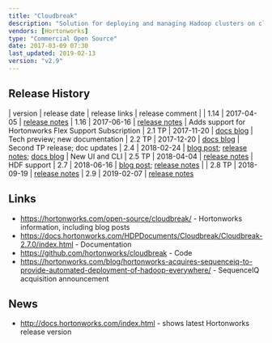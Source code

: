 ```yaml
---
title: "Cloudbreak"
description: "Solution for deploying and managing Hadoop clusters on cloud infrastructure based on automatically provisioned infrastructure running base docker images with Hadoop provisioned on top via Apache Ambari using Blueprints.  Includes out of the box support for Amazon Web Services, Microsoft Azure, Google Cloud Platform and OpenStack, plus a Service Provider Interface (SPI) for adding support for new providers.  Supports automated scaling of clusters based on Ambari Metrics and Alerts (Periscope), custom scripts that can be run on hosts before or after deployment (Recipes), a number of out of the box Blueprints, the use of custom docker images, data locality specifiers, Kerberized clusters and support for external AD/LDAP servers.  Manageable through a web UI, a REST API, a CLI and an interactive shell.  Originally created by SequenceIQ, with an initial beta release in July 2014, with SequenceIQ then acquired by Hortonworks in April 2015, and a 1.0 release of Cloudbreak included in HDP 2.3 in July 2015.  Open sourced under the Apache 2.0 licence, with a stated plan for the code to be donated to the Apache Foundation."
vendors: [Hortonworks]
type: "Commercial Open Source"
date: 2017-03-09 07:30
last_updated: 2019-02-13
version: "v2.9"
---
```

## Release History

| version | release date | release links | release comment |
| 1.14 | 2017-04-05 | [release notes](http://sequenceiq.com/cloudbreak-docs/release-1.14.0/releasenotes/) 
| 1.16 | 2017-06-16 | [release notes](http://sequenceiq.com/cloudbreak-docs/release-1.16.1/releasenotes/) | Adds support for Hortonworks Flex Support Subscription
| 2.1 TP | 2017-11-20 | [docs blog](https://docs.hortonworks.com/posts/2017/11/20/cloudbreak2.1.0.html) | Tech preview; new documentation
| 2.2 TP | 2017-12-20 | [docs blog](https://docs.hortonworks.com/posts/2017/12/20/cloudbreak2.2.0.html) | Second TP release; doc updates
| 2.4 | 2018-02-24 | [blog post](https://hortonworks.com/blog/announcing-cloudbreak-2-4/); [release notes](https://docs.hortonworks.com/HDPDocuments/Cloudbreak/Cloudbreak-2.4.0/content/releasenotes/index.html); [docs blog](https://docs.hortonworks.com/posts/2018/02/27/cloudbreak2.4.0.html) | New UI and CLI
| 2.5 TP | 2018-04-04 | [release notes](https://docs.hortonworks.com/HDPDocuments/Cloudbreak/Cloudbreak-2.5.0/content/releasenotes/index.html) | HDF support
| 2.7 | 2018-06-16 | [blog post](https://hortonworks.com/blog/announcing-cloudbreak-2-7-ga/); [release notes](https://docs.hortonworks.com/HDPDocuments/Cloudbreak/Cloudbreak-2.7.0/content/releasenotes/index.html) |
| 2.8 TP | 2018-09-19 | [release notes](https://docs.hortonworks.com/HDPDocuments/Cloudbreak/Cloudbreak-2.8.0/release-notes/index.html)
| 2.9 | 2019-02-07 | [release notes](https://docs.hortonworks.com/HDPDocuments/Cloudbreak/Cloudbreak-2.9.0/release-notes/index.html)

## Links

* <https://hortonworks.com/open-source/cloudbreak/> - Hortonworks information, including blog posts
* <https://docs.hortonworks.com/HDPDocuments/Cloudbreak/Cloudbreak-2.7.0/index.html> - Documentation
* <https://github.com/hortonworks/cloudbreak> - Code
* <https://hortonworks.com/blog/hortonworks-acquires-sequenceiq-to-provide-automated-deployment-of-hadoop-everywhere/> - SequenceIQ acquisition announcement

## News

* <http://docs.hortonworks.com/index.html> - shows latest Hortonworks release version